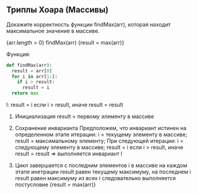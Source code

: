 ## Триплы Хоара (Массивы)

Докажите корректность функции findMax(arr), которая находит максимальное значение в массиве.

{arr.length > 0} findMax(arr) {result = max(arr)}

Функция:

```py
def findMax(arr):
  result = arr[0]
  for i in arr[1:]:
    if i > result:
      result = i
  return max
```

I: result = i если i > result, иначе result = result 

1. Инициализация
result = первому элементу в массиве

2. Сохранение инварианта
Предположем, что инвариант истинен на определенном этапе итерации:
  i = текущему элементу в массиве;
  result = максимальному элементу;
При следующей итерации:
  i = следующему элементу в массиве;
  result = i если i > result, иначе result = result => выполняется инвариант I

3. Цикл завершается с последним элементов i в массиве
на каждом этапе инетрации result равен текущему максимуму, на последнем i result равен максимуму из всех i
следовательно выполняется постусловие {result = max(arr)}
